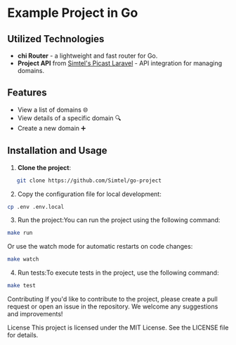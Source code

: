 # Example Project in Go

## Utilized Technologies
- **chi Router** - a lightweight and fast router for Go.
- **Project API** from [Simtel's Picast Laravel](https://github.com/Simtel/picast-laravel/tree/master) - API integration for managing domains.

## Features
- View a list of domains 🌐
- View details of a specific domain 🔍
- Create a new domain ➕

## Installation and Usage

1. **Clone the project**:
```bash
   git clone https://github.com/Simtel/go-project
```

2. Copy the configuration file for local development:

```bash
cp .env .env.local
```

3. Run the project:You can run the project using the following command:
```bash
make run
```
Or use the watch mode for automatic restarts on code changes:
```bash
make watch
```

4. Run tests:To execute tests in the project, use the following command:
```bash
make test
```

Contributing
If you'd like to contribute to the project, please create a pull request or open an issue in the repository. We welcome any suggestions and improvements!

License
This project is licensed under the MIT License. See the LICENSE file for details.